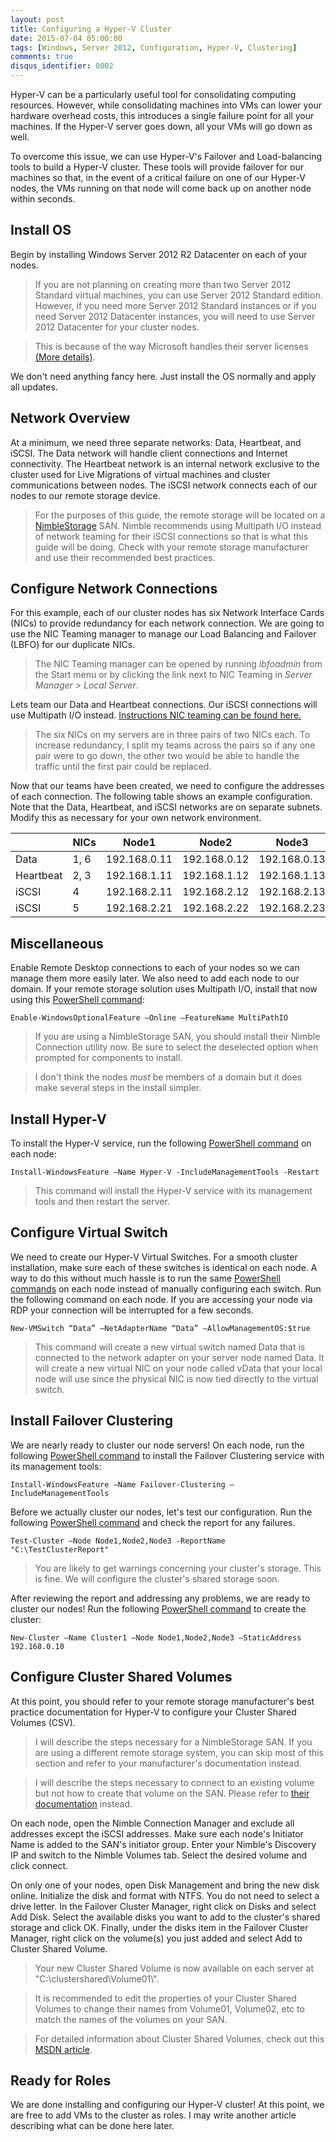 ```yaml
---
layout: post
title: Configuring a Hyper-V Cluster
date: 2015-07-04 05:00:00
tags: [Windows, Server 2012, Configuration, Hyper-V, Clustering]
comments: true
disqus_identifier: 0002
---
```


Hyper-V can be a particularly useful tool for consolidating computing resources. However, while consolidating machines into VMs can lower your hardware overhead costs, this introduces a single failure point for all your machines. If the Hyper-V server goes down, all your VMs will go down as well.

To overcome this issue, we can use Hyper-V's Failover and Load-balancing tools to build a Hyper-V cluster. These tools will provide failover for our machines so that, in the event of a critical failure on one of our Hyper-V nodes, the VMs running on that node will come back up on another node within seconds.

<!--more-->

## Install OS

Begin by installing Windows Server 2012 R2 Datacenter on each of your nodes.

>If you are not planning on creating more than two Server 2012 Standard virtual machines, you can use Server 2012 Standard edition. However, if you need more Server 2012 Standard instances or if you need Server 2012 Datacenter instances, you will need to use Server 2012 Datacenter for your cluster nodes.

> This is because of the way Microsoft handles their server licenses [(More details)](http://www.altaro.com/hyper-v/virtual-machine-licensing-hyper-v/).

We don't need anything fancy here. Just install the OS normally and apply all updates.

## Network Overview

At a minimum, we need three separate networks: Data, Heartbeat, and iSCSI. The Data network will handle client connections and Internet connectivity. The Heartbeat network is an internal network exclusive to the cluster used for Live Migrations of virtual machines and cluster communications between nodes. The iSCSI network connects each of our nodes to our remote storage device.

>For the purposes of this guide, the remote storage will be located on a [NimbleStorage](http://www.nimblestorage.com/products-technology/products-specs/) SAN. Nimble recommends using Multipath I/O instead of network teaming for their iSCSI connections so that is what this guide will be doing. Check with your remote storage manufacturer and use their recommended best practices.

## Configure Network Connections

For this example, each of our cluster nodes has six Network Interface Cards (NICs) to provide redundancy for each network connection. We are going to use the NIC Teaming manager to manage our Load Balancing and Failover (LBFO) for
our duplicate NICs.

> The NIC Teaming manager can be opened by running *lbfoadmin* from the Start menu or by clicking the link next to NIC Teaming in *Server Manager > Local Server*.

Lets team our Data and Heartbeat connections. Our iSCSI connections will use Multipath I/O instead. [Instructions NIC teaming can be found here.](/2015/07/06/Load_Balancing_and_Failover_on_Server_2012/)

>The six NICs on my servers are in three pairs of two NICs each. To increase redundancy, I split my teams across the pairs so if any one pair were to go down, the other two would be able to handle the traffic until the first pair
could be replaced.

Now that our teams have been created, we need to configure the addresses of each connection. The following table shows an example configuration. Note that the Data, Heartbeat, and iSCSI networks are on separate subnets. Modify this as
necessary for your own network environment.

|           | NICs | Node1        | Node2        | Node3        | Subnet |
|-----------|------|--------------|--------------|--------------|--------|
| Data      | 1, 6 | 192.168.0.11 | 192.168.0.12 | 192.168.0.13 | /24    |
| Heartbeat | 2, 3 | 192.168.1.11 | 192.168.1.12 | 192.168.1.13 | /24    |
| iSCSI     | 4    | 192.168.2.11 | 192.168.2.12 | 192.168.2.13 | /24    |
| iSCSI     | 5    | 192.168.2.21 | 192.168.2.22 | 192.168.2.23 | /24    |

## Miscellaneous

Enable Remote Desktop connections to each of your nodes so we can manage them more easily later. We also need to add each node to our domain. If your remote storage solution uses Multipath I/O, install that now using this [PowerShell command](https://technet.microsoft.com/en-us/library/hh852172.aspx):

`Enable-WindowsOptionalFeature –Online –FeatureName MultiPathIO`

>If you are using a NimbleStorage SAN, you should install their Nimble Connection utility now. Be sure to select the deselected option when prompted for components to install.

>I don't think the nodes _must_ be members of a domain but it does make several steps in the install simpler.

## Install Hyper-V
To install the Hyper-V service, run the following [PowerShell command](https://technet.microsoft.com/en-us/library/jj205467%28v=wps.630%29.aspx) on each node:

`Install-WindowsFeature –Name Hyper-V -IncludeManagementTools -Restart`

> This command will install the Hyper-V service with its management tools and then restart the server.

## Configure Virtual Switch

We need to create our Hyper-V Virtual Switches. For a smooth cluster installation, make sure each of these switches is identical on each node. A way to do this without much hassle is to run the same [PowerShell commands](https://technet.microsoft.com/en-us/library/hh848455%28v=wps.630%29.aspx) on each node instead of manually configuring each switch. Run the following command on each node. If you are accessing your node via RDP your connection will be interrupted for a few seconds.

`New-VMSwitch “Data” –NetAdapterName “Data” –AllowManagementOS:$true`

>This command will create a new virtual switch named Data that is connected to the network adapter on your server node named Data. It will create a new virtual NIC on your node called vData that your local node will use since
the physical NIC is now tied directly to the virtual switch.

## Install Failover Clustering

We are nearly ready to cluster our node servers! On each node, run the following [PowerShell command](https://technet.microsoft.com/en-us/library/jj205467%28v=wps.630%29.aspx) to install the Failover Clustering service with its management tools:

`Install-WindowsFeature –Name Failover-Clustering –IncludeManagementTools`

Before we actually cluster our nodes, let's test our configuration. Run the following [PowerShell command](https://technet.microsoft.com/en-us/library/ee461026.aspx) and check the report for any failures.

`Test-Cluster –Node Node1,Node2,Node3 -ReportName "C:\TestClusterReport"`

>You are likely to get warnings concerning your cluster's storage. This is fine. We will configure the cluster's shared storage soon.

After reviewing the report and addressing any problems, we are ready to cluster our nodes! Run the following [PowerShell command](https://technet.microsoft.com/en-us/library/ee460973.aspx) to create the cluster:

`New-Cluster –Name Cluster1 –Node Node1,Node2,Node3 –StaticAddress 192.168.0.10`

## Configure Cluster Shared Volumes

At this point, you should refer to your remote storage manufacturer's best practice documentation for Hyper-V to configure your Cluster Shared Volumes (CSV).

>I will describe the steps necessary for a NimbleStorage SAN. If you are using a different remote storage system, you can skip most of this section and refer to your manufacturer's documentation instead.

>I will describe the steps necessary to connect to an existing volume but not how to create that volume on the SAN. Please refer to [their documentation](https://infosight.nimblestorage.com/InfoSight/login) instead.

On each node, open the Nimble Connection Manager and exclude all addresses except the iSCSI addresses. Make sure each node's Initiator Name is added to the SAN's initiator group. Enter your Nimble's Discovery IP and switch to the Nimble Volumes tab. Select the desired volume and click connect.

On only one of your nodes, open Disk Management and bring the new disk online. Initialize the disk and format with NTFS. You do not need to select a drive letter. In the Failover Cluster Manager, right click on Disks and select Add Disk. Select the available disks you want to add to the cluster's shared storage and click OK. Finally, under the disks item in the Failover Cluster Manager, right click on the volume(s) you just added and select Add to Cluster Shared Volume.

>Your new Cluster Shared Volume is now available on each server at "C:\\clustershared\\Volume01\\".

>It is recommended to edit the properties of your Cluster Shared Volumes to change their names from Volume01, Volume02, etc to match the names of the volumes on your SAN.

>For detailed information about Cluster Shared Volumes, check out this [MSDN article](http://blogs.msdn.com/b/clustering/archive/2013/12/02/10473247.aspx).

## Ready for Roles

We are done installing and configuring our Hyper-V cluster! At this point, we are free to add VMs to the cluster as roles. I may write another article describing what can be done here later.

